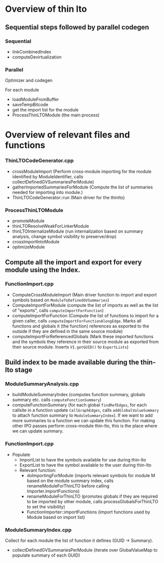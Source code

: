 # Overview of thin lto

## Sequential steps followed by parallel codegen

### Sequential
  - linkCombinedIndex
  - computeDevirtualization

### Parallel
Optimizer and codegen

For each module
  - loadModuleFromBuffer
  - saveTempBitcode
  - get the import list for the module
  - ProcessThinLTOModule (the main process)

# Overview of relevant files and functions

### ThinLTOCodeGenerator.cpp
  - crossModuleImport (Perform cross-module importing for the module identified by ModuleIdentifier, calls collectDefinedGVSummariesPerModule)
  - gatherImportedSummariesForModule (Compute the list of summaries needed for importing into module.)
  - ThinLTOCodeGenerator::run (Main driver for the thinlto)

### ProcessThinLTOModule
  - promoteModule
  - thinLTOResolveWeakForLinkerModule
  - thinLTOInternalizeModule (run internalization based on summary analysis, change symbol visibility to preserve/drop)
  - crossImportIntoModule
  - optimizeModule

## Compute all the import and export for every module using the Index.
### FunctionImport.cpp
  - ComputeCrossModuleImport (Main driver function to import and export symbols based on `ModuleToDefinedGVSummaries`)
  - ComputeImportForModule (compute the list of imports as well as the list of "exports", calls `computeImportForFunction`)
  - computeImportForFunction (Compute the list of functions to import for a given caller, calls `computeImportForFunctionAlongEdge`. Marks all functions and globals it (the function) references as exported
to the outside if they are defined in the same source module)
  - computeImportForReferencedGlobals (Mark these imported functions and the symbols they reference in their source module as
exported from their source module. Inserts `VI.getGUID()` to `ExportLists`)

## Build index to be made available during the thin-lto stage
### ModuleSummaryAnalysis.cpp
  - buildModuleSummaryIndex (computes function summary, globals summary etc. calls `computeFunctionSummary`)
  - computeFunctionSummary (for each global `findRefEdges`, for each callsite in a function update `CallGraphEdges`, calls `addGlobalValueSummary` to attach function summary to `ModuleSummaryIndex`). If we want to add more summaries to a function we can update this function. For making other IPO passes perform cross-module thin-lto, this is the place where we can update summary.

### FunctionImport.cpp
  - Populate
    - ImportList to have the symbols available for use during thin-lto
    - ExportList to have the symbol available to the user during thin-lto
    - Relevant function:
      - doImportingForModule (imports relevant symbols for module M based on the module summary index, calls  renameModuleForThinLTO before calling Importer.importFunctions)
      - renameModuleForThinLTO (promotes globals if they are required to be imported by other module, calls processGlobalsForThinLTO to set the visibility)
      - FunctionImporter::importFunctions (import functions used by Module based on import list)


### ModuleSummaryIndex.cpp
Collect for each module the list of function it defines (GUID -> Summary).
  - collectDefinedGVSummariesPerModule (iterate over GlobalValueMap to populate summary of each GUID)
